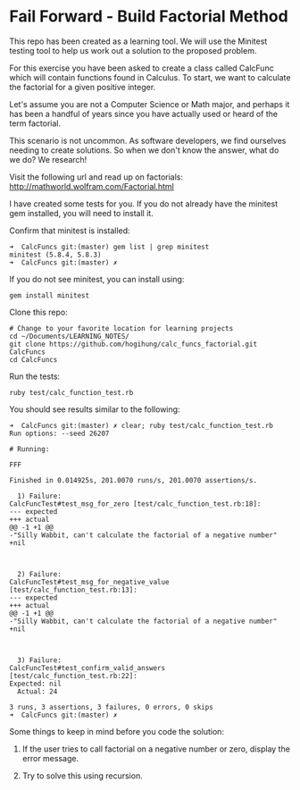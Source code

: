 # Fail Forward - Build Factorial Method

This repo has been created as a learning tool.  We will use the Minitest testing
tool to help us work out a solution to the proposed problem.

For this exercise you have been asked to create a class called CalcFunc which
will contain functions found in Calculus.  To start, we want to calculate the 
factorial for a given positive integer.

Let's assume you are not a Computer Science or Math major, and perhaps it has
been a handful of years since you have actually used or heard of the term factorial.

This scenario is not uncommon.  As software developers, we find ourselves needing
to create solutions.  So when we don't know the answer, what do we do?  We research!

Visit the following url and read up on factorials:
  http://mathworld.wolfram.com/Factorial.html

I have created some tests for you.  If you do not already have the minitest gem
installed, you will need to install it.

Confirm that minitest is installed:

```
➜  CalcFuncs git:(master) gem list | grep minitest
minitest (5.8.4, 5.8.3)
➜  CalcFuncs git:(master) ✗
```

If you do not see minitest, you can install using:

```
gem install minitest
```

Clone this repo:

```
# Change to your favorite location for learning projects
cd ~/Documents/LEARNING_NOTES/
git clone https://github.com/hogihung/calc_funcs_factorial.git CalcFuncs
cd CalcFuncs
```

Run the tests:

```
ruby test/calc_function_test.rb
```

You should see results similar to the following:

```
➜  CalcFuncs git:(master) ✗ clear; ruby test/calc_function_test.rb
Run options: --seed 26207

# Running:

FFF

Finished in 0.014925s, 201.0070 runs/s, 201.0070 assertions/s.

  1) Failure:
CalcFuncTest#test_msg_for_zero [test/calc_function_test.rb:18]:
--- expected
+++ actual
@@ -1 +1 @@
-"Silly Wabbit, can't calculate the factorial of a negative number"
+nil



  2) Failure:
CalcFuncTest#test_msg_for_negative_value [test/calc_function_test.rb:13]:
--- expected
+++ actual
@@ -1 +1 @@
-"Silly Wabbit, can't calculate the factorial of a negative number"
+nil



  3) Failure:
CalcFuncTest#test_confirm_valid_answers [test/calc_function_test.rb:22]:
Expected: nil
  Actual: 24

3 runs, 3 assertions, 3 failures, 0 errors, 0 skips
➜  CalcFuncs git:(master) ✗
```


Some things to keep in mind before you code the solution:

1.  If the user tries to call factorial on a negative number or zero, display the error message.

2.  Try to solve this using recursion.


